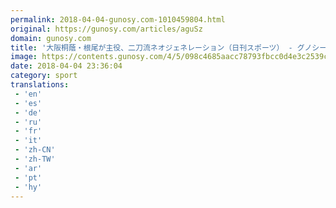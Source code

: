 ```yaml
---
permalink: 2018-04-04-gunosy.com-1010459804.html
original: https://gunosy.com/articles/aguSz
domain: gunosy.com
title: '大阪桐蔭・根尾が主役、二刀流ネオジェネレーション（日刊スポーツ） - グノシー'
image: https://contents.gunosy.com/4/5/098c4685aacc78793fbcc0d4e3c2539c_content.jpg
date: 2018-04-04 23:36:04
category: sport
translations: 
 - 'en'
 - 'es'
 - 'de'
 - 'ru'
 - 'fr'
 - 'it'
 - 'zh-CN'
 - 'zh-TW'
 - 'ar'
 - 'pt'
 - 'hy'
---
```


